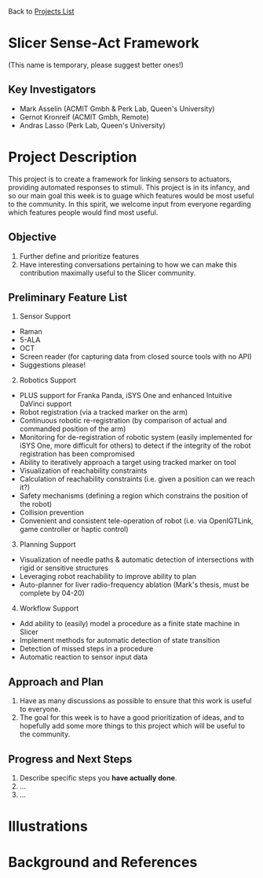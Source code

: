 Back to [Projects List](../../README.md#ProjectsList)

# Slicer Sense-Act Framework

(This name is temporary, please suggest better ones!)

## Key Investigators

- Mark Asselin (ACMIT Gmbh & Perk Lab, Queen's University)
- Gernot Kronreif (ACMIT Gmbh, Remote)
- Andras Lasso (Perk Lab, Queen's University)

# Project Description

This project is to create a framework for linking sensors to actuators, providing automated responses to stimuli. This project is in its infancy, and so our main goal this week is to guage which features would be most useful to the community. In this spirit, we welcome input from everyone regarding which features people would find most useful.

## Objective

<!-- Describe here WHAT you would like to achieve (what you will have as end result). -->

1. Further define and prioritize features
2. Have interesting conversations pertaining to how we can make this contribution maximally useful to the Slicer community.

## Preliminary Feature List

1. Sensor Support
  - Raman
  - 5-ALA
  - OCT
  - Screen reader (for capturing data from closed source tools with no API)
  - Suggestions please!
2. Robotics Support
  - PLUS support for Franka Panda, iSYS One and enhanced Intuitive DaVinci support
  - Robot registration (via a tracked marker on the arm)
  - Continuous robotic re-registration (by comparison of actual and commanded position of the arm)
  - Monitoring for de-registration of robotic system (easily implemented for iSYS One, more difficult for others) to detect if the integrity of the robot registration has been compromised
  - Ability to iteratively approach a target using tracked marker on tool
  - Visualization of reachability constraints
  - Calculation of reachability constraints (i.e. given a position can we reach it?)
  - Safety mechanisms (defining a region which constrains the position of the robot)
  - Collision prevention
  - Convenient and consistent tele-operation of robot (i.e. via OpenIGTLink, game controller or haptic control)
3. Planning Support
  - Visualization of needle paths & automatic detection of intersections with rigid or sensitive structures
  - Leveraging robot reachability to improve ability to plan
  - Auto-planner for liver radio-frequency ablation (Mark's thesis, must be complete by 04-20)
4. Workflow Support
  - Add ability to (easily) model a procedure as a finite state machine in Slicer
  - Implement methods for automatic detection of state transition
  - Detection of missed steps in a procedure
  - Automatic reaction to sensor input data

## Approach and Plan

1. Have as many discussions as possible to ensure that this work is useful to everyone.
2. The goal for this week is to have a good prioritization of
ideas, and to hopefully add some more things to this project which will be useful to the community.

## Progress and Next Steps

<!-- Update this section as you make progress, describing of what you have ACTUALLY DONE. If there are specific steps that you could not complete then you can describe them here, too. -->

1. Describe specific steps you **have actually done**.
1. ...
1. ...

# Illustrations

<!-- Add pictures and links to videos that demonstrate what has been accomplished.
![Description of picture](Example2.jpg)
![Some more images](Example2.jpg)
-->

# Background and References

<!-- If you developed any software, include link to the source code repository. If possible, also add links to sample data, and to any relevant publications. -->
